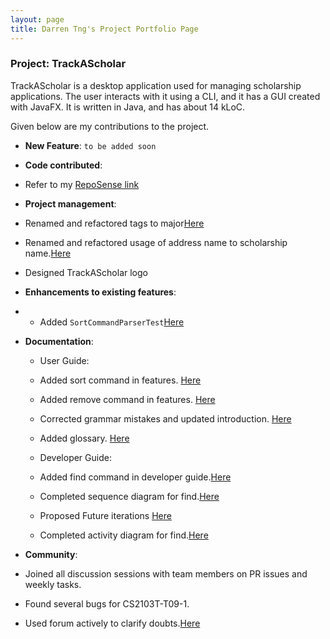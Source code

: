 ```yaml
---
layout: page
title: Darren Tng's Project Portfolio Page
---
```

### Project: TrackAScholar

TrackAScholar is a desktop application used for managing scholarship applications.
The user interacts with it using a CLI, and it has a GUI created with JavaFX.
It is written in Java, and has about 14 kLoC.

Given below are my contributions to the project.

* **New Feature**: `to be added soon`

* **Code contributed**: 
*  Refer to my [RepoSense link](https://nus-cs2103-ay2223s1.github.io/tp-dashboard/?search=AY2223S1-CS2103T-W10-3&sort=groupTitle&sortWithin=title&timeframe=commit&mergegroup=&groupSelect=groupByRepos&breakdown=true&checkedFileTypes=docs~functional-code~test-code~other&since=2022-09-16&tabOpen=true&tabType=authorship&tabAuthor=DarrenCsAcc&tabRepo=AY2223S1-CS2103T-W10-3%2Ftp%5Bmaster%5D&authorshipIsMergeGroup=false&authorshipFileTypes=docs~functional-code~test-code&authorshipIsBinaryFileTypeChecked=false&authorshipIsIgnoredFilesChecked=false)

* **Project management**:
* Renamed and refactored tags to major[Here](https://github.com/AY2223S1-CS2103T-W10-3/tp/commit/fc9a571e1991a2c78b982fffe1a0129eb36d0050)
* Renamed and refactored usage of address name to scholarship name.[Here](https://github.com/AY2223S1-CS2103T-W10-3/tp/pull/55/commits/ff397f429093cd5568b4afb5e8d548d7ab1e9391)
* Designed TrackAScholar logo

* **Enhancements to existing features**: 
* * Added `SortCommandParserTest`[Here](https://github.com/AY2223S1-CS2103T-W10-3/tp/commit/f3e5c1b00b4fb13d78a4cca5089f2fb8b9a2fcb8)

* **Documentation**:
  
  * User Guide: 
  * Added sort command in features. [Here](https://github.com/AY2223S1-CS2103T-W10-3/tp/commit/b5f1c291e7a0449843b74df6f15724b4b7c55dc2)
  * Added remove command in features. [Here](https://github.com/AY2223S1-CS2103T-W10-3/tp/commit/cafa6add924130714359372344ccbe719c751251)
  * Corrected grammar mistakes and updated introduction. [Here](https://github.com/AY2223S1-CS2103T-W10-3/tp/commit/af926ac39b48e55b27cb0eaf0f622486b4ed6b85) 
  * Added glossary. [Here](https://github.com/AY2223S1-CS2103T-W10-3/tp/commit/af926ac39b48e55b27cb0eaf0f622486b4ed6b85)
  
  * Developer Guide:
  * Added find command in developer guide.[Here](https://github.com/AY2223S1-CS2103T-W10-3/tp/commit/28260371cc7e85b6da42b3f0e18a981f18d177f7)
  * Completed sequence diagram for find.[Here](https://github.com/AY2223S1-CS2103T-W10-3/tp/pull/202/commits/1fa69447fa1f19c9850000bcedcc73bce9147bc1)
  * Proposed Future iterations [Here](https://github.com/AY2223S1-CS2103T-W10-3/tp/commit/aba740c08671a69fed13dd30cac290a678d5ed59)
  * Completed activity diagram for find.[Here](https://github.com/AY2223S1-CS2103T-W10-3/tp/pull/202/commits/20458e101962adf1b8843b0200d328d6e6850fb2)

* **Community**: 
* Joined all discussion sessions with team members on PR issues and weekly tasks.
* Found several bugs for  CS2103T-T09-1.
* Used forum actively to clarify doubts.[Here](https://nus-cs2103-ay2223s1.github.io/dashboards/contents/forum-activities.html)


